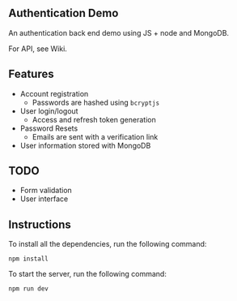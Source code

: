 ## Authentication Demo

An authentication back end demo using JS + node and MongoDB. 

For API, see Wiki.



## Features 

* Account registration
  * Passwords are hashed using `bcryptjs`
* User login/logout
  * Access and refresh token generation
* Password Resets
   * Emails are sent with a verification link
* User information stored with MongoDB



## TODO

* Form validation
* User interface



## Instructions

To install all the dependencies, run the following command:

```
npm install
```

To start the server, run the following command:

```
npm run dev
```
